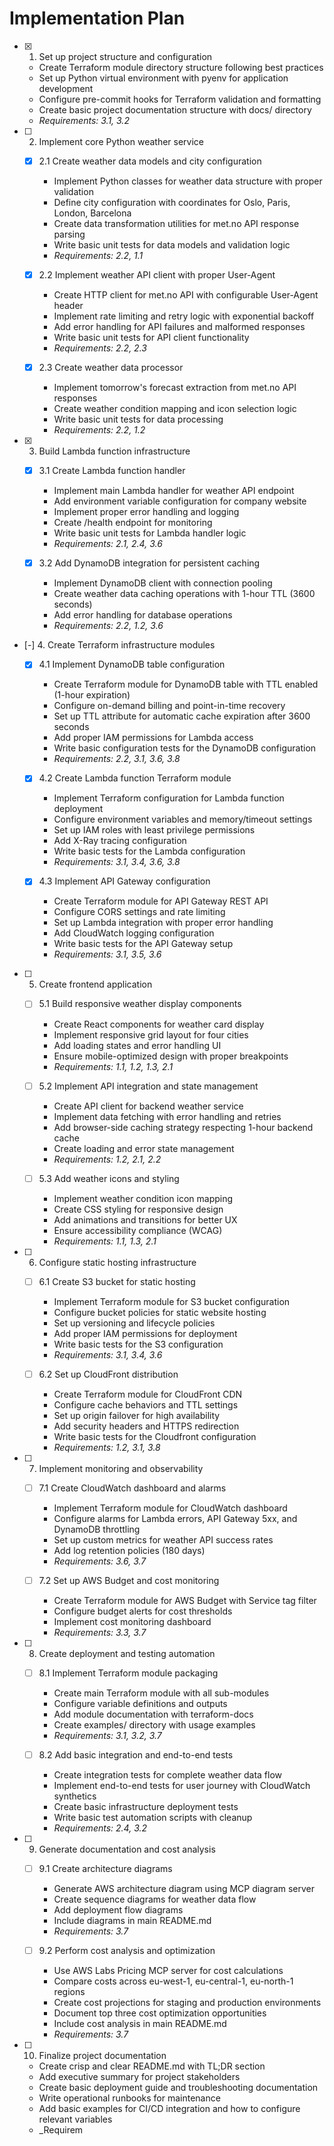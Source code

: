 # Implementation Plan

- [x] 1. Set up project structure and configuration
  - Create Terraform module directory structure following best practices
  - Set up Python virtual environment with pyenv for application development
  - Configure pre-commit hooks for Terraform validation and formatting
  - Create basic project documentation structure with docs/ directory
  - _Requirements: 3.1, 3.2_

- [ ] 2. Implement core Python weather service
  - [x] 2.1 Create weather data models and city configuration
    - Implement Python classes for weather data structure with proper validation
    - Define city configuration with coordinates for Oslo, Paris, London, Barcelona
    - Create data transformation utilities for met.no API response parsing
    - Write basic unit tests for data models and validation logic
    - _Requirements: 2.2, 1.1_

  - [x] 2.2 Implement weather API client with proper User-Agent
    - Create HTTP client for met.no API with configurable User-Agent header
    - Implement rate limiting and retry logic with exponential backoff
    - Add error handling for API failures and malformed responses
    - Write basic unit tests for API client functionality
    - _Requirements: 2.2, 2.3_

  - [x] 2.3 Create weather data processor
    - Implement tomorrow's forecast extraction from met.no API responses
    - Create weather condition mapping and icon selection logic
    - Write basic unit tests for data processing
    - _Requirements: 2.2, 1.2_

- [x] 3. Build Lambda function infrastructure
  - [x] 3.1 Create Lambda function handler
    - Implement main Lambda handler for weather API endpoint
    - Add environment variable configuration for company website
    - Implement proper error handling and logging
    - Create /health endpoint for monitoring
    - Write basic unit tests for Lambda handler logic
    - _Requirements: 2.1, 2.4, 3.6_

  - [x] 3.2 Add DynamoDB integration for persistent caching
    - Implement DynamoDB client with connection pooling
    - Create weather data caching operations with 1-hour TTL (3600 seconds)
    - Add error handling for database operations
    - _Requirements: 2.2, 1.2, 3.6_

- [-] 4. Create Terraform infrastructure modules
  - [x] 4.1 Implement DynamoDB table configuration
    - Create Terraform module for DynamoDB table with TTL enabled (1-hour expiration)
    - Configure on-demand billing and point-in-time recovery
    - Set up TTL attribute for automatic cache expiration after 3600 seconds
    - Add proper IAM permissions for Lambda access
    - Write basic configuration tests for the DynamoDB configuration
    - _Requirements: 2.2, 3.1, 3.6, 3.8_

  - [x] 4.2 Create Lambda function Terraform module
    - Implement Terraform configuration for Lambda function deployment
    - Configure environment variables and memory/timeout settings
    - Set up IAM roles with least privilege permissions
    - Add X-Ray tracing configuration
    - Write basic tests for the Lambda configuration
    - _Requirements: 3.1, 3.4, 3.6, 3.8_

  - [x] 4.3 Implement API Gateway configuration
    - Create Terraform module for API Gateway REST API
    - Configure CORS settings and rate limiting
    - Set up Lambda integration with proper error handling
    - Add CloudWatch logging configuration
    - Write basic tests for the API Gateway setup
    - _Requirements: 3.1, 3.5, 3.6_

- [ ] 5. Create frontend application
  - [ ] 5.1 Build responsive weather display components
    - Create React components for weather card display
    - Implement responsive grid layout for four cities
    - Add loading states and error handling UI
    - Ensure mobile-optimized design with proper breakpoints
    - _Requirements: 1.1, 1.2, 1.3, 2.1_

  - [ ] 5.2 Implement API integration and state management
    - Create API client for backend weather service
    - Implement data fetching with error handling and retries
    - Add browser-side caching strategy respecting 1-hour backend cache
    - Create loading and error state management
    - _Requirements: 1.2, 2.1, 2.2_

  - [ ] 5.3 Add weather icons and styling
    - Implement weather condition icon mapping
    - Create CSS styling for responsive design
    - Add animations and transitions for better UX
    - Ensure accessibility compliance (WCAG)
    - _Requirements: 1.1, 1.3, 2.1_

- [ ] 6. Configure static hosting infrastructure
  - [ ] 6.1 Create S3 bucket for static hosting
    - Implement Terraform module for S3 bucket configuration
    - Configure bucket policies for static website hosting
    - Set up versioning and lifecycle policies
    - Add proper IAM permissions for deployment
    - Write basic tests for the S3 configuration
    - _Requirements: 3.1, 3.4, 3.6_

  - [ ] 6.2 Set up CloudFront distribution
    - Create Terraform module for CloudFront CDN
    - Configure cache behaviors and TTL settings
    - Set up origin failover for high availability
    - Add security headers and HTTPS redirection
    - Write basic tests for the Cloudfront configuration
    - _Requirements: 1.2, 3.1, 3.8_

- [ ] 7. Implement monitoring and observability
  - [ ] 7.1 Create CloudWatch dashboard and alarms
    - Implement Terraform module for CloudWatch dashboard
    - Configure alarms for Lambda errors, API Gateway 5xx, and DynamoDB throttling
    - Set up custom metrics for weather API success rates
    - Add log retention policies (180 days)
    - _Requirements: 3.6, 3.7_

  - [ ] 7.2 Set up AWS Budget and cost monitoring
    - Create Terraform module for AWS Budget with Service tag filter
    - Configure budget alerts for cost thresholds
    - Implement cost monitoring dashboard
    - _Requirements: 3.3, 3.7_

- [ ] 8. Create deployment and testing automation
  - [ ] 8.1 Implement Terraform module packaging
    - Create main Terraform module with all sub-modules
    - Configure variable definitions and outputs
    - Add module documentation with terraform-docs
    - Create examples/ directory with usage examples
    - _Requirements: 3.1, 3.2, 3.7_

  - [ ] 8.2 Add basic integration and end-to-end tests
    - Create integration tests for complete weather data flow
    - Implement end-to-end tests for user journey with CloudWatch synthetics
    - Create basic infrastructure deployment tests
    - Write basic test automation scripts with cleanup
    - _Requirements: 2.4, 3.2_

- [ ] 9. Generate documentation and cost analysis
  - [ ] 9.1 Create architecture diagrams
    - Generate AWS architecture diagram using MCP diagram server
    - Create sequence diagrams for weather data flow
    - Add deployment flow diagrams
    - Include diagrams in main README.md
    - _Requirements: 3.7_

  - [ ] 9.2 Perform cost analysis and optimization
    - Use AWS Labs Pricing MCP server for cost calculations
    - Compare costs across eu-west-1, eu-central-1, eu-north-1 regions
    - Create cost projections for staging and production environments
    - Document top three cost optimization opportunities
    - Include cost analysis in main README.md
    - _Requirements: 3.7_

- [ ] 10. Finalize project documentation
  - Create crisp and clear README.md with TL;DR section
  - Add executive summary for project stakeholders
  - Create basic deployment guide and troubleshooting documentation
  - Write operational runbooks for maintenance
  - Add basic examples for CI/CD integration and how to configure relevant variables
  - _Requirem
